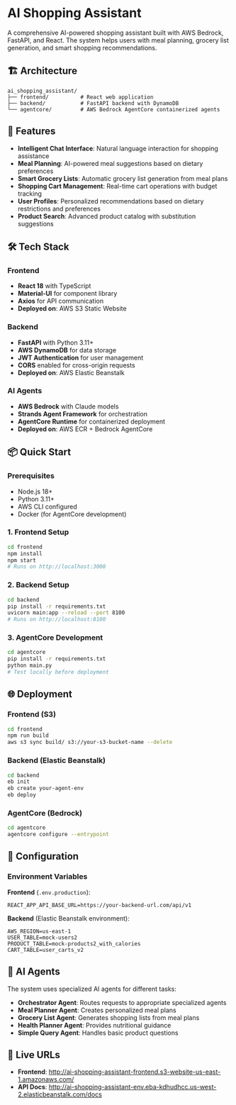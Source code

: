 # AI Shopping Assistant

A comprehensive AI-powered shopping assistant built with AWS Bedrock, FastAPI, and React. The system helps users with meal planning, grocery list generation, and smart shopping recommendations.

## 🏗️ Architecture

```
ai_shopping_assistant/
├── frontend/          # React web application
├── backend/           # FastAPI backend with DynamoDB
└── agentcore/         # AWS Bedrock AgentCore containerized agents
```

## 🚀 Features

- **Intelligent Chat Interface**: Natural language interaction for shopping assistance
- **Meal Planning**: AI-powered meal suggestions based on dietary preferences
- **Smart Grocery Lists**: Automatic grocery list generation from meal plans
- **Shopping Cart Management**: Real-time cart operations with budget tracking
- **User Profiles**: Personalized recommendations based on dietary restrictions and preferences
- **Product Search**: Advanced product catalog with substitution suggestions

## 🛠️ Tech Stack

### Frontend
- **React 18** with TypeScript
- **Material-UI** for component library
- **Axios** for API communication
- **Deployed on**: AWS S3 Static Website

### Backend
- **FastAPI** with Python 3.11+
- **AWS DynamoDB** for data storage
- **JWT Authentication** for user management
- **CORS** enabled for cross-origin requests
- **Deployed on**: AWS Elastic Beanstalk

### AI Agents
- **AWS Bedrock** with Claude models
- **Strands Agent Framework** for orchestration
- **AgentCore Runtime** for containerized deployment
- **Deployed on**: AWS ECR + Bedrock AgentCore

## 📦 Quick Start

### Prerequisites
- Node.js 18+
- Python 3.11+
- AWS CLI configured
- Docker (for AgentCore development)

### 1. Frontend Setup
```bash
cd frontend
npm install
npm start
# Runs on http://localhost:3000
```

### 2. Backend Setup
```bash
cd backend
pip install -r requirements.txt
uvicorn main:app --reload --port 8100
# Runs on http://localhost:8100
```

### 3. AgentCore Development
```bash
cd agentcore
pip install -r requirements.txt
python main.py
# Test locally before deployment
```

## 🌐 Deployment

### Frontend (S3)
```bash
cd frontend
npm run build
aws s3 sync build/ s3://your-s3-bucket-name --delete
```

### Backend (Elastic Beanstalk)
```bash
cd backend
eb init
eb create your-agent-env
eb deploy
```

### AgentCore (Bedrock)
```bash
cd agentcore
agentcore configure --entrypoint 
```

## 🔧 Configuration

### Environment Variables

**Frontend** (`.env.production`):
```
REACT_APP_API_BASE_URL=https://your-backend-url.com/api/v1
```

**Backend** (Elastic Beanstalk environment):
```
AWS_REGION=us-east-1
USER_TABLE=mock-users2
PRODUCT_TABLE=mock-products2_with_calories
CART_TABLE=user_carts_v2
```

## 🤖 AI Agents

The system uses specialized AI agents for different tasks:

- **Orchestrator Agent**: Routes requests to appropriate specialized agents
- **Meal Planner Agent**: Creates personalized meal plans
- **Grocery List Agent**: Generates shopping lists from meal plans
- **Health Planner Agent**: Provides nutritional guidance
- **Simple Query Agent**: Handles basic product questions


## 🚦 Live URLs

- **Frontend**: http://ai-shopping-assistant-frontend.s3-website-us-east-1.amazonaws.com/
- **API Docs**: http://ai-shopping-assistant-env.eba-kdhudhcc.us-west-2.elasticbeanstalk.com/docs
